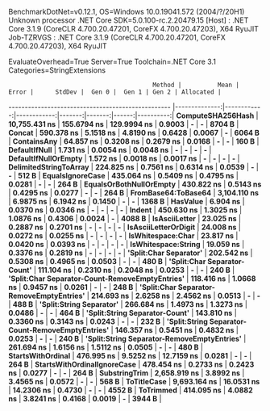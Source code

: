 
BenchmarkDotNet=v0.12.1, OS=Windows 10.0.19041.572 (2004/?/20H1)
Unknown processor
.NET Core SDK=5.0.100-rc.2.20479.15
  [Host]     : .NET Core 3.1.9 (CoreCLR 4.700.20.47201, CoreFX 4.700.20.47203), X64 RyuJIT
  Job-TZRVGS : .NET Core 3.1.9 (CoreCLR 4.700.20.47201, CoreFX 4.700.20.47203), X64 RyuJIT

EvaluateOverhead=True  Server=True  Toolchain=.NET Core 3.1  
Categories=StringExtensions  

                                            Method |          Mean |       Error |      StdDev |  Gen 0 |  Gen 1 | Gen 2 | Allocated |
-------------------------------------------------- |--------------:|------------:|------------:|-------:|-------:|------:|----------:|
                                 **ComputeSHA256Hash** | **10,755.431 ns** | **155.6794 ns** | **129.9994 ns** | **0.9003** |      **-** |     **-** |    **8704 B** |
                                            **Concat** |    **590.378 ns** |   **5.1518 ns** |   **4.8190 ns** | **0.6428** | **0.0067** |     **-** |    **6064 B** |
                                       **ContainsAny** |     **64.857 ns** |   **0.3208 ns** |   **0.2679 ns** | **0.0168** |      **-** |     **-** |     **160 B** |
                                     **DefaultIfNull** |      **1.731 ns** |   **0.0054 ns** |   **0.0048 ns** |      **-** |      **-** |     **-** |         **-** |
                              **DefaultIfNullOrEmpty** |      **1.572 ns** |   **0.0018 ns** |   **0.0017 ns** |      **-** |      **-** |     **-** |         **-** |
                            **DelimitedStringToArray** |    **224.825 ns** |   **0.7561 ns** |   **0.6314 ns** | **0.0539** |      **-** |     **-** |     **512 B** |
                                  **EqualsIgnoreCase** |    **435.064 ns** |   **0.5409 ns** |   **0.4795 ns** | **0.0281** |      **-** |     **-** |     **264 B** |
                           **EqualsOrBothNullOrEmpty** |    **430.822 ns** |   **0.5143 ns** |   **0.4295 ns** | **0.0277** |      **-** |     **-** |     **264 B** |
                               **FromBase64:ToBase64** |  **3,104.110 ns** |   **6.9875 ns** |   **6.1942 ns** | **0.1450** |      **-** |     **-** |    **1368 B** |
                                          **HasValue** |      **6.904 ns** |   **0.0370 ns** |   **0.0346 ns** |      **-** |      **-** |     **-** |         **-** |
                                            **Indent** |    **450.630 ns** |   **1.3025 ns** |   **1.0876 ns** | **0.4306** | **0.0024** |     **-** |    **4088 B** |
                                     **IsAsciiLetter** |     **23.025 ns** |   **0.2887 ns** |   **0.2701 ns** |      **-** |      **-** |     **-** |         **-** |
                              **IsAsciiLetterOrDigit** |     **24.008 ns** |   **0.0272 ns** |   **0.0255 ns** |      **-** |      **-** |     **-** |         **-** |
                                 **IsWhitespace:Char** |     **23.817 ns** |   **0.0420 ns** |   **0.0393 ns** |      **-** |      **-** |     **-** |         **-** |
                               **IsWhitespace:String** |     **19.059 ns** |   **0.3376 ns** |   **0.2819 ns** |      **-** |      **-** |     **-** |         **-** |
                            **'Split:Char Separator'** |    **202.542 ns** |   **0.5308 ns** |   **0.4965 ns** | **0.0503** |      **-** |     **-** |     **480 B** |
                      **'Split:Char Separator-Count'** |    **111.104 ns** |   **0.2310 ns** |   **0.2048 ns** | **0.0253** |      **-** |     **-** |     **240 B** |
   **'Split:Char Separator-Count-RemoveEmptyEntries'** |    **118.416 ns** |   **1.0668 ns** |   **0.9457 ns** | **0.0261** |      **-** |     **-** |     **248 B** |
         **'Split:Char Separator-RemoveEmptyEntries'** |    **214.693 ns** |   **2.6258 ns** |   **2.4562 ns** | **0.0513** |      **-** |     **-** |     **488 B** |
                          **'Split:String Separator'** |    **266.684 ns** |   **1.4973 ns** |   **1.3273 ns** | **0.0486** |      **-** |     **-** |     **464 B** |
                    **'Split:String Separator-Count'** |    **143.810 ns** |   **0.3360 ns** |   **0.3143 ns** | **0.0243** |      **-** |     **-** |     **232 B** |
 **'Split:String Separator-Count-RemoveEmptyEntries'** |    **146.357 ns** |   **0.5451 ns** |   **0.4832 ns** | **0.0253** |      **-** |     **-** |     **240 B** |
       **'Split:String Separator-RemoveEmptyEntries'** |    **261.694 ns** |   **1.6156 ns** |   **1.5112 ns** | **0.0505** |      **-** |     **-** |     **480 B** |
                                 **StartsWithOrdinal** |    **476.995 ns** |   **9.5252 ns** |  **12.7159 ns** | **0.0281** |      **-** |     **-** |     **264 B** |
                       **StartsWithOrdinalIgnoreCase** |    **478.454 ns** |   **0.2733 ns** |   **0.2423 ns** | **0.0277** |      **-** |     **-** |     **264 B** |
                                     **SubstringTrim** |  **2,658.919 ns** |   **3.8992 ns** |   **3.4565 ns** | **0.0572** |      **-** |     **-** |     **568 B** |
                                       **ToTitleCase** |  **9,693.164 ns** |  **16.0531 ns** |  **14.2306 ns** | **0.4730** |      **-** |     **-** |    **4552 B** |
                                         **ToTrimmed** |    **414.095 ns** |   **4.0882 ns** |   **3.8241 ns** | **0.4168** | **0.0019** |     **-** |    **3944 B** |
